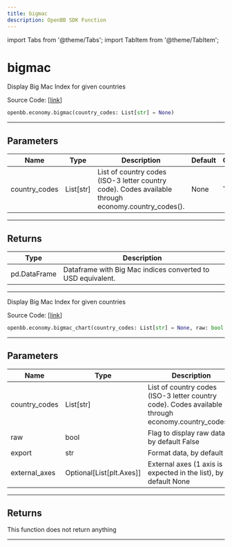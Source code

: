 ```yaml
---
title: bigmac
description: OpenBB SDK Function
---
```


import Tabs from '@theme/Tabs';
import TabItem from '@theme/TabItem';

# bigmac

<Tabs>
<TabItem value="model" label="Model" default>

Display Big Mac Index for given countries

Source Code: [[link](https://github.com/OpenBB-finance/OpenBBTerminal/tree/main/openbb_terminal/economy/nasdaq_model.py#L183)]

```python
openbb.economy.bigmac(country_codes: List[str] = None)
```

---

## Parameters

| Name | Type | Description | Default | Optional |
| ---- | ---- | ----------- | ------- | -------- |
| country_codes | List[str] | List of country codes (ISO-3 letter country code). Codes available through economy.country_codes(). | None | True |


---

## Returns

| Type | Description |
| ---- | ----------- |
| pd.DataFrame | Dataframe with Big Mac indices converted to USD equivalent. |
---



</TabItem>
<TabItem value="view" label="Chart">

Display Big Mac Index for given countries

Source Code: [[link](https://github.com/OpenBB-finance/OpenBBTerminal/tree/main/openbb_terminal/economy/nasdaq_view.py#L59)]

```python
openbb.economy.bigmac_chart(country_codes: List[str] = None, raw: bool = False, export: str = "", external_axes: Optional[List[matplotlib.axes._axes.Axes]] = None)
```

---

## Parameters

| Name | Type | Description | Default | Optional |
| ---- | ---- | ----------- | ------- | -------- |
| country_codes | List[str] | List of country codes (ISO-3 letter country code). Codes available through economy.country_codes(). | None | True |
| raw | bool | Flag to display raw data, by default False | False | True |
| export | str | Format data, by default "" |  | True |
| external_axes | Optional[List[plt.Axes]] | External axes (1 axis is expected in the list), by default None | None | True |


---

## Returns

This function does not return anything

---



</TabItem>
</Tabs>